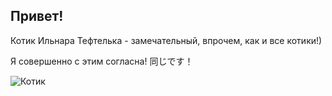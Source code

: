 ## Привет!

Котик Ильнара Тефтелька - замечательный, впрочем, как и все котики!)

Я совершенно с этим согласна! 同じです！

![Котик]()
